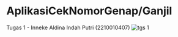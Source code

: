 # AplikasiCekNomorGenap/Ganjil
 Tugas 1 - Inneke Aldina Indah Putri (2210010407)
 ![tgs 1](https://github.com/user-attachments/assets/baf938d9-1386-481d-a4c3-1b935fd88a1a)

